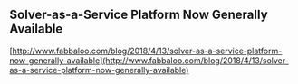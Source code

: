 ## Solver-as-a-Service Platform Now Generally Available
  
  [http://www.fabbaloo.com/blog/2018/4/13/solver-as-a-service-platform-now-generally-available](http://www.fabbaloo.com/blog/2018/4/13/solver-as-a-service-platform-now-generally-available)